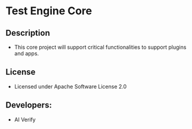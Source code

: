# Test Engine Core

## Description
* This core project will support critical functionalities to support plugins and apps.

## License
* Licensed under Apache Software License 2.0

## Developers:
* AI Verify